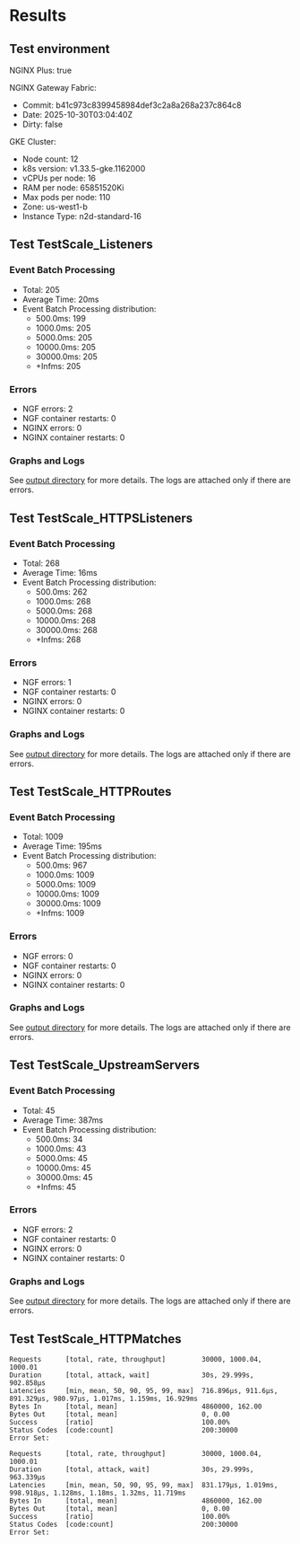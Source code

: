 # Results

## Test environment

NGINX Plus: true

NGINX Gateway Fabric:

- Commit: b41c973c8399458984def3c2a8a268a237c864c8
- Date: 2025-10-30T03:04:40Z
- Dirty: false

GKE Cluster:

- Node count: 12
- k8s version: v1.33.5-gke.1162000
- vCPUs per node: 16
- RAM per node: 65851520Ki
- Max pods per node: 110
- Zone: us-west1-b
- Instance Type: n2d-standard-16

## Test TestScale_Listeners

### Event Batch Processing

- Total: 205
- Average Time: 20ms
- Event Batch Processing distribution:
	- 500.0ms: 199
	- 1000.0ms: 205
	- 5000.0ms: 205
	- 10000.0ms: 205
	- 30000.0ms: 205
	- +Infms: 205

### Errors

- NGF errors: 2
- NGF container restarts: 0
- NGINX errors: 0
- NGINX container restarts: 0

### Graphs and Logs

See [output directory](./TestScale_Listeners) for more details.
The logs are attached only if there are errors.

## Test TestScale_HTTPSListeners

### Event Batch Processing

- Total: 268
- Average Time: 16ms
- Event Batch Processing distribution:
	- 500.0ms: 262
	- 1000.0ms: 268
	- 5000.0ms: 268
	- 10000.0ms: 268
	- 30000.0ms: 268
	- +Infms: 268

### Errors

- NGF errors: 1
- NGF container restarts: 0
- NGINX errors: 0
- NGINX container restarts: 0

### Graphs and Logs

See [output directory](./TestScale_HTTPSListeners) for more details.
The logs are attached only if there are errors.

## Test TestScale_HTTPRoutes

### Event Batch Processing

- Total: 1009
- Average Time: 195ms
- Event Batch Processing distribution:
	- 500.0ms: 967
	- 1000.0ms: 1009
	- 5000.0ms: 1009
	- 10000.0ms: 1009
	- 30000.0ms: 1009
	- +Infms: 1009

### Errors

- NGF errors: 0
- NGF container restarts: 0
- NGINX errors: 0
- NGINX container restarts: 0

### Graphs and Logs

See [output directory](./TestScale_HTTPRoutes) for more details.
The logs are attached only if there are errors.

## Test TestScale_UpstreamServers

### Event Batch Processing

- Total: 45
- Average Time: 387ms
- Event Batch Processing distribution:
	- 500.0ms: 34
	- 1000.0ms: 43
	- 5000.0ms: 45
	- 10000.0ms: 45
	- 30000.0ms: 45
	- +Infms: 45

### Errors

- NGF errors: 2
- NGF container restarts: 0
- NGINX errors: 0
- NGINX container restarts: 0

### Graphs and Logs

See [output directory](./TestScale_UpstreamServers) for more details.
The logs are attached only if there are errors.

## Test TestScale_HTTPMatches

```text
Requests      [total, rate, throughput]         30000, 1000.04, 1000.01
Duration      [total, attack, wait]             30s, 29.999s, 902.858µs
Latencies     [min, mean, 50, 90, 95, 99, max]  716.896µs, 911.6µs, 891.329µs, 980.97µs, 1.017ms, 1.159ms, 16.929ms
Bytes In      [total, mean]                     4860000, 162.00
Bytes Out     [total, mean]                     0, 0.00
Success       [ratio]                           100.00%
Status Codes  [code:count]                      200:30000  
Error Set:
```
```text
Requests      [total, rate, throughput]         30000, 1000.04, 1000.01
Duration      [total, attack, wait]             30s, 29.999s, 963.339µs
Latencies     [min, mean, 50, 90, 95, 99, max]  831.179µs, 1.019ms, 998.918µs, 1.128ms, 1.18ms, 1.32ms, 11.719ms
Bytes In      [total, mean]                     4860000, 162.00
Bytes Out     [total, mean]                     0, 0.00
Success       [ratio]                           100.00%
Status Codes  [code:count]                      200:30000  
Error Set:
```
